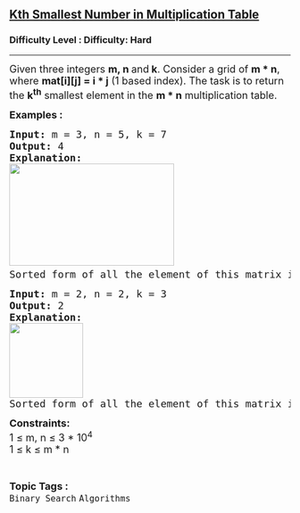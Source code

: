 <h2><a href="https://www.geeksforgeeks.org/problems/kth-smallest-number-in-multiplication-table/1?_gl=1*76hsnm*_up*MQ..&gclid=CjwKCAiAkp6tBhB5EiwANTCx1EBUrKLHffbVZtT-wOWSiYc3MRunbo8ZNvuhqKSx9sHLyXXXnR-r5hoCWhAQAvD_BwE">Kth Smallest Number in Multiplication Table</a></h2><h3>Difficulty Level : Difficulty: Hard</h3><hr><div class="problems_problem_content__Xm_eO"><p><span style="font-size: 18px;">Given three integers <strong>m, n </strong>and<strong> k</strong>. Consider a grid of <strong>m * n</strong>, where <strong>mat[i][j] = i * j</strong> (1 based index). The task is to return the <strong>k<sup>th</sup></strong> smallest element in the <strong>m * n</strong>&nbsp;multiplication table.</span></p>
<p><span style="font-size: 18px;"><strong>Examples :</strong></span></p>
<pre><span style="font-size: 18px;"><strong>Input: </strong>m = 3, n = 5, k = 7
<strong>Output: </strong>4
<strong>Explanation:</strong> 
<img style="height: 183px; width: 295px;" src="https://media.geeksforgeeks.org/img-practice/prod/addEditProblem/895764/Web/Other/matrix  3_1752732959.webp" alt="">
Sorted form of all the element of this matrix is [1, 2, 2, 3, 3, 4, 4, 5, 6, 6, 8, 9, 10, 12, 15] and the </span><span style="font-size: 14pt;">7<sup style="font-family: -apple-system, BlinkMacSystemFont, 'Segoe UI', Roboto, Oxygen, Ubuntu, Cantarell, 'Open Sans', 'Helvetica Neue', sans-serif;">th </sup>smallest element is 4.</span></pre>
<pre><span style="font-size: 18px;"><strong>Input: </strong>m = 2, n = 2, k = 3
<strong>Output: </strong>2<br><strong>Explanation: <br><img src="https://media.geeksforgeeks.org/img-practice/prod/addEditProblem/895764/Web/Other/blobid0_1752733555.webp" width="132" height="134"><br></strong>Sorted form of all the element of this matrix is [1, 2, 2, 4] and 3rd smallest element </span><span style="font-size: 14pt;">is 2.</span></pre>
<p><span style="font-size: 18px;"><strong>Constraints:</strong><br>1 ≤ m, n ≤ 3 * 10<sup>4</sup><br>1 ≤ k ≤ m * n</span></p></div><br><p><span style=font-size:18px><strong>Topic Tags : </strong><br><code>Binary Search</code>&nbsp;<code>Algorithms</code>&nbsp;